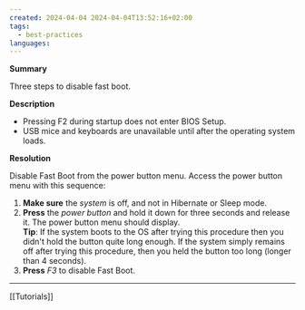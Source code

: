 ```yaml
---
created: 2024-04-04 2024-04-04T13:52:16+02:00
tags:
  - best-practices
languages:
---
```


**Summary**

Three steps to disable fast boot.

**Description**

- Pressing F2 during startup does not enter BIOS Setup.
- USB mice and keyboards are unavailable until after the operating system loads.

**Resolution**

Disable Fast Boot from the power button menu. Access the power button menu with this sequence:

1. **Make sure** the _system_ is off, and not in Hibernate or Sleep mode.
2. **Press** the _power button_ and hold it down for three seconds and release it. The power button menu should display.  
   **Tip**: If the system boots to the OS after trying this procedure then you didn't hold the button quite long enough. If the system simply remains off after trying this procedure, then you held the button too long (longer than 4 seconds).
3. **Press** *F3* to disable Fast Boot.

---

[[Tutorials]]

